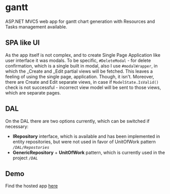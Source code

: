 # gantt
ASP.NET MVC5 web app for gantt chart generation with Resources and Tasks management available.

## SPA like UI
As the app itself is not complex, and to create Single Page Application like user interface 
it was modals. To be specific, `#DeleteModal` - for delete confirmation, which is a single built in modal,
also I use `#modalWrapper`, in which the _Create and _Edit partial views will be fetched.
This leaves a feeling of using the single page, application. Though, it isn't.
Moreover, there are Create and Edit separate views, in case if `ModelState.IsValid()` check
is not successful - incorrect view model will be sent to those views, which are separate pages.

## DAL
On the DAL there are two options currently, which can be switched if necessary:
* **IRepository** interface, which is available and has been implemented in entity repositories, but were not used in favor of UnitOfWork pattern *`/DAL/Repostories`*
* **GenericRepository** + **UnitOfWork**  pattern, which is currently used in the project *`/DAL`*

## Demo
Find the hosted app [here](http://treefer-001-site1.htempurl.com)
